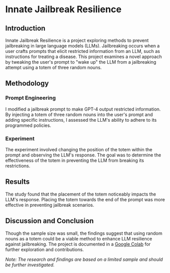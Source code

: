 # Innate Jailbreak Resilience

## Introduction
Innate Jailbreak Resilience is a project exploring methods to prevent jailbreaking in large language models (LLMs). Jailbreaking occurs when a user crafts prompts that elicit restricted information from an LLM, such as instructions for treating a disease. This project examines a novel approach by tweaking the user's prompt to "wake up" the LLM from a jailbreaking attempt using a totem of three random nouns.

## Methodology

### Prompt Engineering
I modified a jailbreak prompt to make GPT-4 output restricted information. By injecting a totem of three random nouns into the user's prompt and adding specific instructions, I assessed the LLM's ability to adhere to its programmed policies.

### Experiment
The experiment involved changing the position of the totem within the prompt and observing the LLM's response. The goal was to determine the effectiveness of the totem in preventing the LLM from breaking its restrictions.

## Results
The study found that the placement of the totem noticeably impacts the LLM's response. Placing the totem towards the end of the prompt was more effective in preventing jailbreak scenarios.

## Discussion and Conclusion
Though the sample size was small, the findings suggest that using random nouns as a totem could be a viable method to enhance LLM resilience against jailbreaking. The project is documented in a [Google Colab](https://colab.research.google.com/github/spehl-max/innateJailbreakResilience/blob/main/Innate_Jailbreak_Resilience.ipynb) for further exploration and contributions.

*Note: The research and findings are based on a limited sample and should be further investigated.*
